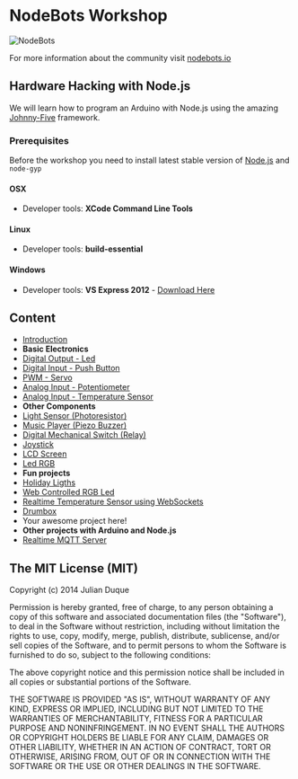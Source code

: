 # NodeBots Workshop



![NodeBots](http://i.imgur.com/gdfee39.png)

For more information about the community visit [nodebots.io](http://nodebots.io)

## Hardware Hacking with Node.js

We will learn how to program an Arduino with Node.js using the amazing [Johnny-Five](https://github.com/rwaldron/johnny-five) framework.

### Prerequisites

Before the workshop you need to install latest stable version of [Node.js](http://nodejs.org/) and `node-gyp`

#### OSX

* Developer tools: **XCode Command Line Tools**

#### Linux

* Developer tools: **build-essential**

#### Windows

* Developer tools: **VS Express 2012** - [Download Here](http://www.microsoft.com/en-us/download/details.aspx?id=34673)

## Content

* [Introduction](content/introduction/)
* **Basic Electronics**
 * [Digital Output - Led](content/led/)
 * [Digital Input - Push Button](content/button/)
 * [PWM - Servo](content/servo/)
 * [Analog Input - Potentiometer](content/potentiometer/)
 * [Analog Input - Temperature Sensor](content/temperature/)
* **Other Components**
 * [Light Sensor (Photoresistor)](content/light_sensor/)
 * [Music Player (Piezo Buzzer)](content/music_player/)
 * [Digital Mechanical Switch (Relay)](content/switch/)
 * [Joystick](content/joystick/)
 * [LCD Screen](content/lcd/)
 * [Led RGB](content/rgb/)
* **Fun projects**
 * [Holiday Ligths](content/holiday_lights/)
 * [Web Controlled RGB Led](content/web_rgb/)
 * [Realtime Temperature Sensor using WebSockets](content/realtime_temperature/)
 * [Drumbox](content/drumbox/)
 * Your awesome project here!
* **Other projects with Arduino and Node.js**
 * [Realtime MQTT Server](content/realtime_mqtt/)

## The MIT License (MIT)

Copyright (c) 2014 Julian Duque

Permission is hereby granted, free of charge, to any person obtaining a copy
of this software and associated documentation files (the "Software"), to deal
in the Software without restriction, including without limitation the rights
to use, copy, modify, merge, publish, distribute, sublicense, and/or sell
copies of the Software, and to permit persons to whom the Software is
furnished to do so, subject to the following conditions:

The above copyright notice and this permission notice shall be included in
all copies or substantial portions of the Software.

THE SOFTWARE IS PROVIDED "AS IS", WITHOUT WARRANTY OF ANY KIND, EXPRESS OR
IMPLIED, INCLUDING BUT NOT LIMITED TO THE WARRANTIES OF MERCHANTABILITY,
FITNESS FOR A PARTICULAR PURPOSE AND NONINFRINGEMENT. IN NO EVENT SHALL THE
AUTHORS OR COPYRIGHT HOLDERS BE LIABLE FOR ANY CLAIM, DAMAGES OR OTHER
LIABILITY, WHETHER IN AN ACTION OF CONTRACT, TORT OR OTHERWISE, ARISING FROM,
OUT OF OR IN CONNECTION WITH THE SOFTWARE OR THE USE OR OTHER DEALINGS IN
THE SOFTWARE.